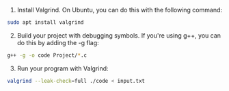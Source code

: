 1. Install Valgrind. On Ubuntu, you can do this with the following command:

```bash
sudo apt install valgrind
```

2. Build your project with debugging symbols. If you're using g++, you can do this by adding the -g flag:

```bash
g++ -g -o code Project/*.c
```

3. Run your program with Valgrind:

```bash
valgrind --leak-check=full ./code < input.txt
```